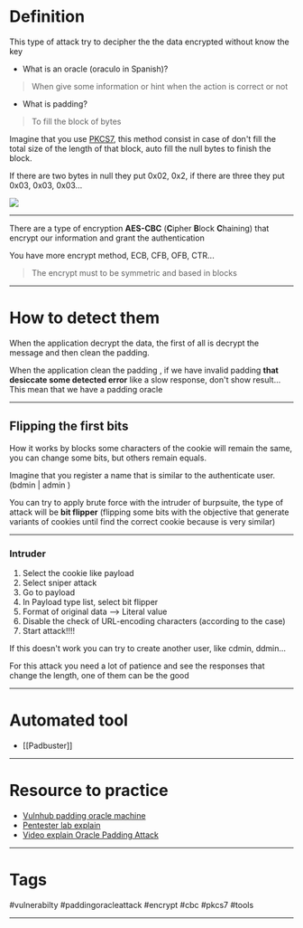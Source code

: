 
# Definition

This type of attack try to decipher the the data encrypted without know the key 

- What is an oracle (oraculo in Spanish)?

> When give some information or hint when the action is correct or not

- What is padding?

>  To fill the block of bytes

Imagine that you use [PKCS7](https://en.wikipedia.org/wiki/PKCS_7), this method consist in case of don't fill the total size of the length of that block, auto fill the null bytes to finish the block.

If there are two bytes in null they put 0x02, 0x2, if there are three they put 0x03, 0x03, 0x03...


![](../../../Images/Pasted%20image%2020230803172830.png)

---

There are a type of encryption **AES-CBC** (**C**ipher **B**lock **C**haining) that encrypt our information and grant the authentication

You have more encrypt method, ECB, CFB, OFB, CTR...

> The encrypt must to be symmetric and based in blocks

----

# How to detect them

When the application decrypt the data, the first of all is decrypt the message and then clean the padding.

When the application clean the padding , if we have invalid padding **that desiccate some detected error** like a slow response, don't show result... This mean that we have a padding oracle

----
## Flipping the first bits

How it works by blocks some characters of the cookie will remain the same, you can change some bits, but others remain equals.

Imagine that you register a name that is similar to the authenticate user. (bdmin | admin )

You can try to apply brute force with the intruder of burpsuite, the type of attack will be **bit flipper** (flipping some bits with the objective that generate variants of cookies until find the correct cookie because is very similar)

----
### Intruder

1. Select the cookie like payload
2. Select sniper attack
3. Go to payload
4. In Payload type list, select bit flipper
5. Format of original data --> Literal value
6. Disable the check of URL-encoding characters (according to the case)
7. Start attack!!!!

If this doesn't work you can try to create another user, like cdmin, ddmin...

For this attack you need a lot of patience and see the responses that change the length, one of them can be the good

---

# Automated tool

- [[Padbuster]]

---

# Resource to practice

- [Vulnhub padding oracle machine](https://www.vulnhub.com/?q=padding+oracle)
- [Pentester lab explain](https://pentesterlab.com/exercises/padding_oracle/course)
- [Video explain Oracle Padding Attack](https://www.youtube.com/watch?v=FSOrT0yKIkE) 

----
# Tags

#vulnerabilty #paddingoracleattack #encrypt #cbc #pkcs7 #tools 

----